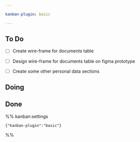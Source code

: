 ```yaml
---

kanban-plugin: basic

---
```


## To Do

- [ ] Create wire-frame for documents table
- [ ] Design wire-frame for documents table on figma prototype
- [ ] Create some other personal data sections


## Doing



## Done





%% kanban:settings
```
{"kanban-plugin":"basic"}
```
%%